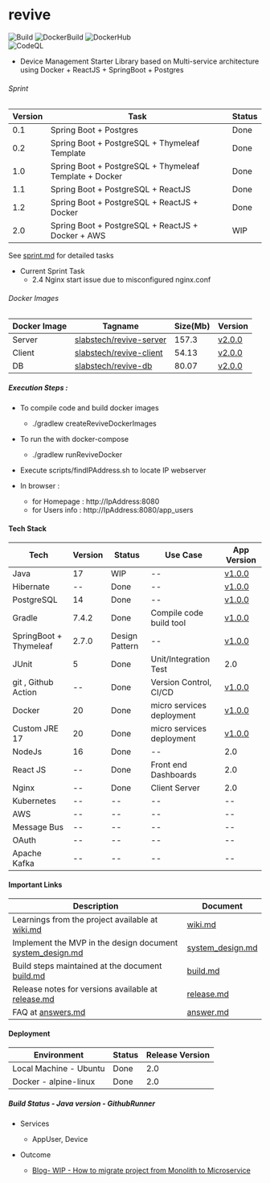 # revive
 
![Build](https://github.com/sachinsshetty/revive/actions/workflows/branch.yml/badge.svg)
![DockerBuild](https://github.com/sachinsshetty/revive/actions/workflows/main.yml/badge.svg)
![DockerHub](https://github.com/sachinsshetty/revive/actions/workflows/docker_hub.yml/badge.svg)  
![CodeQL](https://github.com/sachinsshetty/revive/actions/workflows/codeql-analysis.yml/badge.svg)

* Device Management Starter Library based on Multi-service architecture using Docker + ReactJS + SpringBoot + Postgres



###### Sprint

| Version | Task | Status |
|---|---|---|
|0.1|Spring Boot + Postgres|Done|
|0.2|Spring Boot + PostgreSQL + Thymeleaf Template|Done|
|1.0|Spring Boot + PostgreSQL + Thymeleaf Template + Docker|Done|
|1.1|Spring Boot + PostgreSQL + ReactJS |Done|
|1.2|Spring Boot + PostgreSQL + ReactJS + Docker|Done|
|2.0|Spring Boot + PostgreSQL + ReactJS + Docker +  AWS|WIP|

  See [sprint.md](https://github.com/sachinsshetty/revive/blob/main/docs/sprint.md) for detailed tasks

  * Current Sprint Task
     * 2.4 Nginx start issue due to misconfigured nginx.conf



###### Docker Images

| Docker Image | Tagname | Size(Mb) | Version |
|---|---|---|---|
| Server | [slabstech/revive-server](https://hub.docker.com/r/slabstech/revive-server) | 157.3 | [v2.0.0](https://github.com/sachinsshetty/revive/releases/tag/v2.0.0) |
| Client | [slabstech/revive-client](https://hub.docker.com/r/slabstech/revive-client) | 54.13 | [v2.0.0](https://github.com/sachinsshetty/revive/releases/tag/v2.0.0) |
| DB | [slabstech/revive-db](https://hub.docker.com/r/slabstech/revive-db) | 80.07 | [v2.0.0](https://github.com/sachinsshetty/revive/releases/tag/v2.0.0) |



##### Execution Steps :
  * To compile code and build docker images
    * ./gradlew createReviveDockerImages

  * To run the with docker-compose 
    * ./gradlew runReviveDocker
  * Execute scripts/findIPAddress.sh to locate IP webserver

  * In browser :
    * for Homepage : http://IpAddress:8080
    * for Users info : http://IpAddress:8080/app_users



#### Tech Stack

  |Tech | Version | Status | Use Case | App Version |
  |---|---|---|---|---|
  | Java | 17  | WIP |-- | [v1.0.0](https://github.com/sachinsshetty/revive/releases/tag/v1.0.0) |
  | Hibernate | -- | Done |-- | [v1.0.0](https://github.com/sachinsshetty/revive/releases/tag/v1.0.0) |
  | PostgreSQL | 14 | Done |-- | [v1.0.0](https://github.com/sachinsshetty/revive/releases/tag/v1.0.0) |
  | Gradle | 7.4.2 | Done | Compile code build tool | [v1.0.0](https://github.com/sachinsshetty/revive/releases/tag/v1.0.0) |
  | SpringBoot + Thymeleaf | 2.7.0 | Design Pattern |-- | [v1.0.0](https://github.com/sachinsshetty/revive/releases/tag/v1.0.0) |
  | JUnit | 5 | Done | Unit/Integration Test | 2.0 |
  | git , Github Action | -- | Done | Version Control, CI/CD | [v1.0.0](https://github.com/sachinsshetty/revive/releases/tag/v1.0.0)|
  | Docker | 20 | Done | micro services deployment | [v1.0.0](https://github.com/sachinsshetty/revive/releases/tag/v1.0.0) |
  | Custom JRE 17 | 20 | Done | micro services deployment | [v1.0.0](https://github.com/sachinsshetty/revive/releases/tag/v1.0.0) |
  | NodeJs | 16 | Done |-- | 2.0 |
  | React JS | -- | Done | Front end Dashboards | 2.0 |
  | Nginx | -- | Done | Client Server | 2.0 |
  | Kubernetes | -- | -- | -- |-- |
  | AWS | -- | -- |-- |-- |
  | Message Bus| -- |-- |-- |-- |
  | OAuth | -- | -- |-- |-- |
  | Apache Kafka | -- | -- |-- |-- |



#### Important Links

| Description | Document |
|---|---|
|Learnings from the project available at [wiki.md](https://github.com/sachinsshetty/revive/blob/main/docs/wiki.md)|[wiki.md](https://github.com/sachinsshetty/revive/blob/main/doc/wiki.md)|
|Implement the MVP in the design document [system_design.md](https://github.com/sachinsshetty/revive/blob/main/docs/system_design.md)|[system_design.md](https://github.com/sachinsshetty/revive/blob/main/doc/system_design.md)|
|Build steps maintained at the document [build.md](https://github.com/sachinsshetty/revive/blob/main/docs/build.md)|[build.md](https://github.com/sachinsshetty/revive/blob/main/doc/build.md)|
|Release notes for versions available at [release.md](https://github.com/sachinsshetty/revive/blob/main/docs/release.md)|[release.md](https://github.com/sachinsshetty/revive/blob/main/doc/release.md)|
|FAQ at [answers.md](https://github.com/sachinsshetty/revive/blob/main/docs/answers.md)|[answer.md](https://github.com/sachinsshetty/revive/blob/main/docs/answers.md)|



#### Deployment

| Environment | Status | Release Version |
|---|---|---|
| Local Machine - Ubuntu | Done | 2.0 |
| Docker - alpine-linux | Done | 2.0 |



##### Build Status - Java version - GithubRunner

* Services
  * AppUser, Device

* Outcome
  * [Blog- WIP - How to migrate project from Monolith to Microservice](https://slabstech.github.io/blog/monolith-microservice/)
